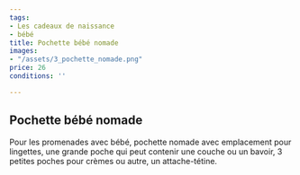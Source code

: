 ```yaml
---
tags:
- Les cadeaux de naissance
- bébé
title: Pochette bébé nomade
images:
- "/assets/3_pochette_nomade.png"
price: 26
conditions: ''

---
```

## Pochette bébé nomade

Pour les promenades avec bébé, pochette nomade avec emplacement pour lingettes, une grande poche qui peut contenir une couche ou un bavoir, 3 petites poches pour crèmes ou autre, un attache-tétine.